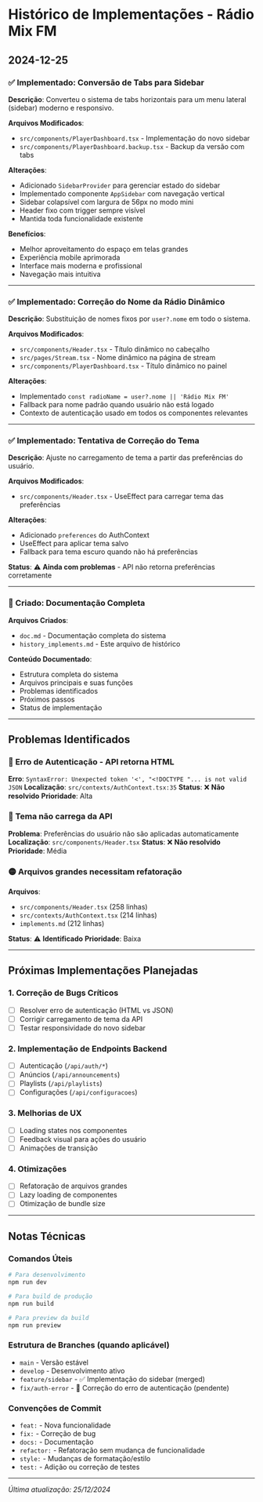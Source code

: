 
# Histórico de Implementações - Rádio Mix FM

## 2024-12-25

### ✅ Implementado: Conversão de Tabs para Sidebar
**Descrição**: Converteu o sistema de tabs horizontais para um menu lateral (sidebar) moderno e responsivo.

**Arquivos Modificados**:
- `src/components/PlayerDashboard.tsx` - Implementação do novo sidebar
- `src/components/PlayerDashboard.backup.tsx` - Backup da versão com tabs

**Alterações**:
- Adicionado `SidebarProvider` para gerenciar estado do sidebar
- Implementado componente `AppSidebar` com navegação vertical
- Sidebar colapsível com largura de 56px no modo mini
- Header fixo com trigger sempre visível
- Mantida toda funcionalidade existente

**Benefícios**:
- Melhor aproveitamento do espaço em telas grandes
- Experiência mobile aprimorada
- Interface mais moderna e profissional
- Navegação mais intuitiva

---

### ✅ Implementado: Correção do Nome da Rádio Dinâmico
**Descrição**: Substituição de nomes fixos por `user?.nome` em todo o sistema.

**Arquivos Modificados**:
- `src/components/Header.tsx` - Título dinâmico no cabeçalho
- `src/pages/Stream.tsx` - Nome dinâmico na página de stream
- `src/components/PlayerDashboard.tsx` - Título dinâmico no painel

**Alterações**:
- Implementado `const radioName = user?.nome || 'Rádio Mix FM'`
- Fallback para nome padrão quando usuário não está logado
- Contexto de autenticação usado em todos os componentes relevantes

---

### ✅ Implementado: Tentativa de Correção do Tema
**Descrição**: Ajuste no carregamento de tema a partir das preferências do usuário.

**Arquivos Modificados**:
- `src/components/Header.tsx` - UseEffect para carregar tema das preferências

**Alterações**:
- Adicionado `preferences` do AuthContext
- UseEffect para aplicar tema salvo
- Fallback para tema escuro quando não há preferências

**Status**: ⚠️ **Ainda com problemas** - API não retorna preferências corretamente

---

### 📝 Criado: Documentação Completa
**Arquivos Criados**:
- `doc.md` - Documentação completa do sistema
- `history_implements.md` - Este arquivo de histórico

**Conteúdo Documentado**:
- Estrutura completa do sistema
- Arquivos principais e suas funções
- Problemas identificados
- Próximos passos
- Status de implementação

---

## Problemas Identificados

### 🔴 Erro de Autenticação - API retorna HTML
**Erro**: `SyntaxError: Unexpected token '<', "<!DOCTYPE "... is not valid JSON`
**Localização**: `src/contexts/AuthContext.tsx:35`
**Status**: ❌ **Não resolvido**
**Prioridade**: Alta

### 🔴 Tema não carrega da API
**Problema**: Preferências do usuário não são aplicadas automaticamente
**Localização**: `src/components/Header.tsx`
**Status**: ❌ **Não resolvido**
**Prioridade**: Média

### 🟡 Arquivos grandes necessitam refatoração
**Arquivos**:
- `src/components/Header.tsx` (258 linhas)
- `src/contexts/AuthContext.tsx` (214 linhas)
- `implements.md` (212 linhas)

**Status**: ⚠️ **Identificado**
**Prioridade**: Baixa

---

## Próximas Implementações Planejadas

### 1. **Correção de Bugs Críticos**
- [ ] Resolver erro de autenticação (HTML vs JSON)
- [ ] Corrigir carregamento de tema da API
- [ ] Testar responsividade do novo sidebar

### 2. **Implementação de Endpoints Backend**
- [ ] Autenticação (`/api/auth/*`)
- [ ] Anúncios (`/api/announcements`)
- [ ] Playlists (`/api/playlists`)
- [ ] Configurações (`/api/configuracoes`)

### 3. **Melhorias de UX**
- [ ] Loading states nos componentes
- [ ] Feedback visual para ações do usuário
- [ ] Animações de transição

### 4. **Otimizações**
- [ ] Refatoração de arquivos grandes
- [ ] Lazy loading de componentes
- [ ] Otimização de bundle size

---

## Notas Técnicas

### Comandos Úteis
```bash
# Para desenvolvimento
npm run dev

# Para build de produção
npm run build

# Para preview da build
npm run preview
```

### Estrutura de Branches (quando aplicável)
- `main` - Versão estável
- `develop` - Desenvolvimento ativo
- `feature/sidebar` - ✅ Implementação do sidebar (merged)
- `fix/auth-error` - 🔄 Correção do erro de autenticação (pendente)

### Convenções de Commit
- `feat:` - Nova funcionalidade
- `fix:` - Correção de bug
- `docs:` - Documentação
- `refactor:` - Refatoração sem mudança de funcionalidade
- `style:` - Mudanças de formatação/estilo
- `test:` - Adição ou correção de testes

---

*Última atualização: 25/12/2024*
